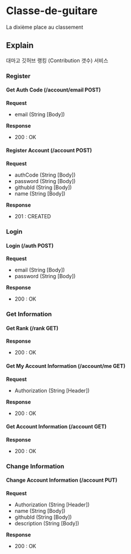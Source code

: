 # Classe-de-guitare
La dixième place au classement
## Explain
대마고 깃허브 랭킹 (Contribution 갯수) 서비스 
### Register 
#### Get Auth Code (/account/email POST)
__Request__
- email (String [Body])

__Response__
- 200 : OK

#### Register Account (/account POST)
__Request__
- authCode (String [Body])
- password (String [Body])
- githubId (String [Body])
- name (String [Body])

__Response__
- 201 : CREATED

### Login
#### Login (/auth POST)
__Request__
- email (String [Body])
- password (String [Body])

__Response__
- 200 : OK

### Get Information
#### Get Rank (/rank GET)
__Response__
- 200 : OK

#### Get My Account Information (/account/me GET)
__Request__
- Authorization (String [Header])

__Response__
- 200 : OK

#### Get Account Information (/account GET)
__Response__
- 200 : OK

### Change Information
#### Change Account Information (/account PUT)
__Request__
- Authorization (String [Header])
- name (String [Body])
- githubId (String [Body])
- description (String [Body])

__Response__
- 200 : OK

